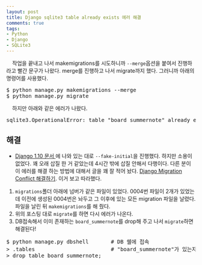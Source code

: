```yaml
---
layout: post
title: Django sqlite3 table already exists 에러 해결
comments: true
tags:
- Python
- Django
- SQLite3
---
```

&nbsp;&nbsp;&nbsp; 작업을 끝내고 나서 makemigrations를 시도하니까 `--merge`옵션을 붙여서 진행하라고 빨간 문구가 나왔다. merge를 진행하고 나서 migrate까지 했다. 그러니까 아래의 명령어를 사용했다.
<pre>$ python manage.py makemigrations --merge
$ python manage.py migrate</pre>

&nbsp;&nbsp;&nbsp; 하지만 아래와 같은 에러가 나왔다.
<pre>sqlite3.OperationalError: table "board_summernote" already exists</pre>

## **해결**
* [Django 1.10 문서 ](https://docs.djangoproject.com/en/1.10/ref/django-admin/#cmdoption-migrate--fake-initial)에 나와 있는 대로 `--fake-initial`을 진행했다. 하지만 소용이 없었다. 꽤 오래 삽질 한 거 같았는데 4시간 밖에 삽질 안해서 다행이다. 다른 분이 이 에러를 해결 하는 방법에 대해서 글을 꽤 잘 적어 놨다. [Django Migration Conflict 해결하기](https://blog.weirdx.io/post/28647). 이거 보고 따라했다.

1. `migrations`폴더 아래에 넘버가 같은 파일이 있었다. 0004번 파일이 2개가 있었는데 이전에 생성된 0004번은 놔두고 그 이후에 있는 모든 migration 파일을 날렸다. 파일을 날린 뒤 `makemigrations`를 해 줬다.
2. 위의 포스팅 대로 `migrate`를 하면 다시 에러가 나온다.
3. DB접속해서 이미 존재하는 `board_summernote`를 drop해 주고 나서 `migrate`하면 해결된다!
<pre>$ python manage.py dbshell       # DB 쉘에 접속
> .tables                        # "board_summernote"가 있는지 확인
> drop table board_summernote;
</pre>
